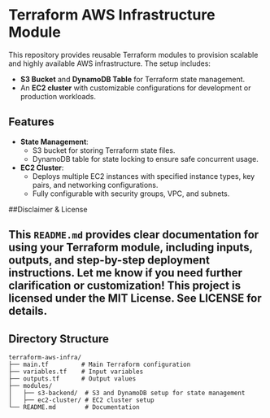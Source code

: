 # Terraform AWS Infrastructure Module

This repository provides reusable Terraform modules to provision scalable and highly available AWS infrastructure. The setup includes:

- **S3 Bucket** and **DynamoDB Table** for Terraform state management.
- An **EC2 cluster** with customizable configurations for development or production workloads.

## Features

- **State Management**:
  - S3 bucket for storing Terraform state files.
  - DynamoDB table for state locking to ensure safe concurrent usage.
- **EC2 Cluster**:
  - Deploys multiple EC2 instances with specified instance types, key pairs, and networking configurations.
  - Fully configurable with security groups, VPC, and subnets.


##Disclaimer & License

This `README.md` provides clear documentation for using your Terraform module, including inputs, outputs, and step-by-step deployment instructions. Let me know if you need further clarification or customization!
This project is licensed under the MIT License. See LICENSE for details.
---

## Directory Structure

```plaintext
terraform-aws-infra/
├── main.tf         # Main Terraform configuration
├── variables.tf    # Input variables
├── outputs.tf      # Output values
├── modules/
│   ├── s3-backend/  # S3 and DynamoDB setup for state management
│   ├── ec2-cluster/ # EC2 cluster setup
└── README.md        # Documentation

